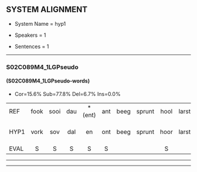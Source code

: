 
## SYSTEM ALIGNMENT

- System Name = hyp1

- Speakers = 1

- Sentences = 1

---

### S02C089M4_1LGPseudo

#### (S02C089M4_1LGPseudo-words)

- Cor=15.6%	Sub=77.8%	Del=6.7%	Ins=0.0%

|  |  |  |  |  |  |  |  |  |  |  |  |  |  |  |  |  |  |  |  |  |  |  |  |  |  |  |  |  |  |  |  |  |  |  |  |  |  |  |  |  |  |  |  |  |  |
|:--- |:---:|:---:|:---:|:---:|:---:|:---:|:---:|:---:|:---:|:---:|:---:|:---:|:---:|:---:|:---:|:---:|:---:|:---:|:---:|:---:|:---:|:---:|:---:|:---:|:---:|:---:|:---:|:---:|:---:|:---:|:---:|:---:|:---:|:---:|:---:|:---:|:---:|:---:|:---:|:---:|:---:|:---:|:---:|:---:|:---:|
| REF | fook | sooi | dau | *(ent) | ant | beeg | sprunt | hool | larst | * | *(zwoeg) | * | fam | rachts | vaap | sprieuw | keng | swoers | doer | plirt | * | *(jij) | * | blard | * | hoekt | neeuw | noork | vid | zans | leum | haans | spaai | sjalt | heik | sank | roen | frijk | eem | * | schard | grek | dron | snaaf | stuid |
| HYP1 | vork | sov | dal | en | ont | beeg | sprunt | hoor | larst | fat | soug | veswo | fan | recht | fap | spreo | keng |  |  |  | sours-tour-pliht | ja | ien | blaht | uul | hoekt | neew | nort | vit | san | nem | hans | spi | sjold | herk | sank | roen | frerk | lim | schagt | schacht | gek | drom | snaf | sttt |
| EVAL | S | S | S | S | S |  |  | S |  | S | S | S | S | S | S | S |  | D | D | D | S | S | S | S | S |  | S | S | S | S | S | S | S | S | S |  |  | S | S | S | S | S | S | S | S |
---

---
